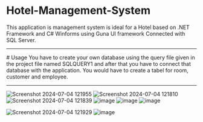 # Hotel-Management-System
This application is management system is ideal for a Hotel based on .NET Framework and C# Winforms using Guna UI framework Connected with SQL Server.
<hr>
# Usage
You have to create your own database using the query file given in the project file named SQLQUERY1 and after that you have to connect that database with the application. You would have to create a tabel for room, customer and employee.
<hr>

![Screenshot 2024-07-04 121955](https://github.com/abdul-ahad-26/Hotel-Management-System/assets/165171056/569fb7f2-9f2d-40c9-9675-34b0d9f2a254)
![Screenshot 2024-07-04 121810](https://github.com/abdul-ahad-26/Hotel-Management-System/assets/165171056/eaba52da-944c-4d10-9b91-5b3863c309ee)
![Screenshot 2024-07-04 121839](https://github.com/abdul-ahad-26/Hotel-Management-System/assets/165171056/9426d184-f8f9-4d29-a033-0e7c2003dd5f)
![image](https://github.com/abdul-ahad-26/Hotel-Management-System/assets/165171056/9eb98114-a744-4d2c-afd2-e9ce9d481f4c)
![image](https://github.com/abdul-ahad-26/Hotel-Management-System/assets/165171056/fc934b05-81af-43e0-a2fd-899ffec42677)
![image](https://github.com/abdul-ahad-26/Hotel-Management-System/assets/165171056/f585b14e-69f9-444f-b496-70ee8ae4791a)


![Screenshot 2024-07-04 121929](https://github.com/abdul-ahad-26/Hotel-Management-System/assets/165171056/26c4caa9-5916-43dc-ae67-6048da7fb881)
![image](https://github.com/abdul-ahad-26/Hotel-Management-System/assets/165171056/23c26033-905c-4ac8-b9bd-bed73cb72ac1)



